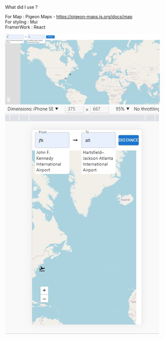 What did I use ?

For Map     : Pigeon Maps - https://pigeon-maps.js.org/docs/map <br/>
For styling : Mui <br/>
FramerWork  : React <br/>

![IMG](Map_desktop.jpg)
![IMG](map_mobile.jpg)